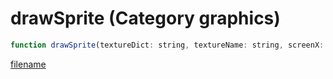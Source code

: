 # drawSprite (Category graphics)

```js
function drawSprite(textureDict: string, textureName: string, screenX: number, screenY: number, width: number, height: number, heading: number, red: number, green: number, blue: number, alpha: number): void
```

[filename](drawSprite_m.md ':include')